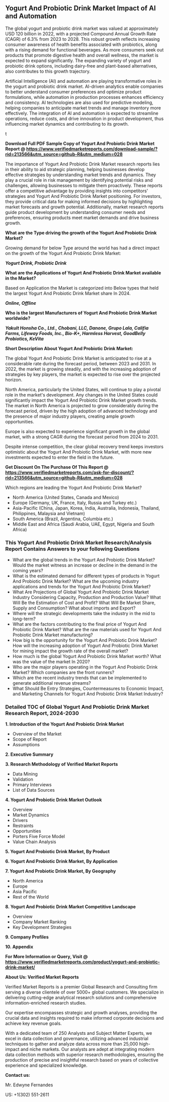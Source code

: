 <h2>Yogurt And Probiotic Drink Market Impact of AI and Automation</h2><p>The global yogurt and probiotic drink market was valued at approximately USD 120 billion in 2022, with a projected Compound Annual Growth Rate (CAGR) of 6.3% from 2023 to 2028. This robust growth reflects increasing consumer awareness of health benefits associated with probiotics, along with a rising demand for functional beverages. As more consumers seek out products that promote digestive health and overall wellness, the market is expected to expand significantly. The expanding variety of yogurt and probiotic drink options, including dairy-free and plant-based alternatives, also contributes to this growth trajectory.</p><p>Artificial Intelligence (AI) and automation are playing transformative roles in the yogurt and probiotic drink market. AI-driven analytics enable companies to better understand consumer preferences and optimize product formulations, while automation in production processes enhances efficiency and consistency. AI technologies are also used for predictive modeling, helping companies to anticipate market trends and manage inventory more effectively. The integration of AI and automation is expected to streamline operations, reduce costs, and drive innovation in product development, thus influencing market dynamics and contributing to its growth.</p>t</p><p id="" class=""><strong>Download Full PDF Sample Copy of Yogurt And Probiotic Drink Market Report @ <a href="https://www.verifiedmarketreports.com/download-sample/?rid=213566&utm_source=github-R&utm_medium=028" target="_blank">https://www.verifiedmarketreports.com/download-sample/?rid=213566&utm_source=github-R&utm_medium=028</a></strong></p><p>The importance of&nbsp;Yogurt And Probiotic Drink Market research reports lies in their ability to aid strategic planning, helping businesses develop effective strategies by understanding market trends and dynamics. They play a crucial role in risk management by identifying potential risks and challenges, allowing businesses to mitigate them proactively. These reports offer a competitive advantage by providing insights into competitors' strategies and Yogurt And Probiotic Drink Market positioning. For investors, they provide critical data for making informed decisions by highlighting market forecasts and growth potential. Additionally, market research reports guide product development by understanding consumer needs and preferences, ensuring products meet market demands and drive business growth.</p><p><strong>What are the&nbsp;Type driving the growth of the Yogurt And Probiotic Drink Market?</strong></p><p id="" class="">Growing demand for below Type around the world has had a direct impact on the growth of the Yogurt And Probiotic Drink Market:</p><em><strong>Yogurt Drink, Probiotic Drink</strong></em></p><strong>What are the&nbsp;Applications&nbsp;of Yogurt And Probiotic Drink Market available in the Market?</strong></p><p id="" class="">Based on Application the Market is categorized into Below types that held the largest Yogurt And Probiotic Drink Market share In 2024.</p><em><strong>Online, Offline</strong></em></p><strong>Who is the largest Manufacturers of Yogurt And Probiotic Drink Market worldwide?</strong></p><p><em><strong>Yakult Honsha Co., Ltd., Chobani, LLC, Danone, Grupo Lala, Califia Farms, Lifeway Foods, Inc., Bio-K+, Harmless Harvest, GoodBelly Probiotics, KeVita</strong></em></p><p id="" class=""><strong>Short Description About Yogurt And Probiotic Drink Market:</strong></p><p>The global Yogurt And Probiotic Drink Market is anticipated to rise at a considerable rate during the forecast period, between 2023 and 2031. In 2022, the market is growing steadily, and with the increasing adoption of strategies by key players, the market is expected to rise over the projected horizon.</p><p>North America, particularly the United States, will continue to play a pivotal role in the market's development. Any changes in the United States could significantly impact the Yogurt And Probiotic Drink Market growth trends. The market in North America is projected to grow considerably during the forecast period, driven by the high adoption of advanced technology and the presence of major industry players, creating ample growth opportunities.</p><p>Europe is also expected to experience significant growth in the global market, with a strong CAGR during the forecast period from 2024 to 2031.</p><p>Despite intense competition, the clear global recovery trend keeps investors optimistic about the Yogurt And Probiotic Drink Market, with more new investments expected to enter the field in the future.</p><p id="" class=""><strong>Get Discount On The Purchase Of This Report @ <a href="https://www.verifiedmarketreports.com/ask-for-discount/?rid=213566&utm_source=github-R&utm_medium=028" target="_blank">https://www.verifiedmarketreports.com/ask-for-discount/?rid=213566&utm_source=github-R&utm_medium=028</a></strong></p>Which regions are leading the Yogurt And Probiotic Drink Market?</p><ul><li>North America (United States, Canada and Mexico)</li><li>Europe (Germany, UK, France, Italy, Russia and Turkey etc.)</li><li>Asia-Pacific (China, Japan, Korea, India, Australia, Indonesia, Thailand, Philippines, Malaysia and Vietnam)</li><li>South America (Brazil, Argentina, Columbia etc.)</li><li>Middle East and Africa (Saudi Arabia, UAE, Egypt, Nigeria and South Africa)</li></ul><h3 id="" class="">This Yogurt And Probiotic Drink Market Research/Analysis Report Contains Answers to your following Questions</h3><ul><li>What are the global trends in the Yogurt And Probiotic Drink Market? Would the market witness an increase or decline in the demand in the coming years?</li><li>What is the estimated demand for different types of products in Yogurt And Probiotic Drink Market? What are the upcoming industry applications and trends for the Yogurt And Probiotic Drink Market?</li><li>What Are Projections of Global Yogurt And Probiotic Drink Market Industry Considering Capacity, Production and Production Value? What Will Be the Estimation of Cost and Profit? What Will Be Market Share, Supply and Consumption? What about imports and Export?</li><li>Where will the strategic developments take the industry in the mid to long-term?</li><li>What are the factors contributing to the final price of Yogurt And Probiotic Drink Market? What are the raw materials used for Yogurt And Probiotic Drink Market manufacturing?</li><li>How big is the opportunity for the Yogurt And Probiotic Drink Market? How will the increasing adoption of Yogurt And Probiotic Drink Market for mining impact the growth rate of the overall market?</li><li>How much is the global Yogurt And Probiotic Drink Market worth? What was the value of the market In 2020?</li><li>Who are the major players operating in the Yogurt And Probiotic Drink Market? Which companies are the front runners?</li><li>Which are the recent industry trends that can be implemented to generate additional revenue streams?</li><li>What Should Be Entry Strategies, Countermeasures to Economic Impact, and Marketing Channels for Yogurt And Probiotic Drink Market Industry?</li></ul><h3 id="" class="">Detailed TOC of Global Yogurt And Probiotic Drink Market Research Report, 2024-2030</h3><p id="" class=""><strong>1. Introduction of the Yogurt And Probiotic Drink Market</strong></p><ul><li>Overview of the Market</li><li>Scope of Report</li><li>Assumptions</li></ul><p id="" class=""><strong>2. Executive Summary</strong></p><p id="" class=""><strong>3. Research Methodology of Verified Market Reports</strong></p><ul><li>Data Mining</li><li>Validation</li><li>Primary Interviews</li><li>List of Data Sources</li></ul><p id="" class=""><strong>4. Yogurt And Probiotic Drink Market Outlook</strong></p><ul><li>Overview</li><li>Market Dynamics</li><li>Drivers</li><li>Restraints</li><li>Opportunities</li><li>Porters Five Force Model</li><li>Value Chain Analysis</li></ul><p id="" class=""><strong>5. Yogurt And Probiotic Drink Market, By Product</strong></p><p id="" class=""><strong>6. Yogurt And Probiotic Drink Market, By Application</strong></p><p id="" class=""><strong>7. Yogurt And Probiotic Drink Market, By Geography</strong></p><ul><li>North America</li><li>Europe</li><li>Asia Pacific</li><li>Rest of the World</li></ul><p id="" class=""><strong>8. Yogurt And Probiotic Drink Market Competitive Landscape</strong></p><ul><li>Overview</li><li>Company Market Ranking</li><li>Key Development Strategies</li></ul><p id="" class=""><strong>9. Company Profiles</strong></p><p id="" class=""><strong>10. Appendix</strong></p><p id="" class=""><strong>For More Information or Query, Visit @ <a href="https://www.verifiedmarketreports.com/product/yogurt-and-probiotic-drink-market/" target="_blank">https://www.verifiedmarketreports.com/product/yogurt-and-probiotic-drink-market/</a></strong></p><p id="" class=""><strong>About Us: Verified Market Reports</strong></p><p id="" class="">Verified Market Reports is a premier Global Research and Consulting firm serving a diverse clientele of over 5000+ global customers. We specialize in delivering cutting-edge analytical research solutions and comprehensive information-enriched research studies.</p><p id="" class="">Our expertise encompasses strategic and growth analyses, providing the crucial data and insights required to make informed corporate decisions and achieve key revenue goals.</p><p id="" class="">With a dedicated team of 250 Analysts and Subject Matter Experts, we excel in data collection and governance, utilizing advanced industrial techniques to gather and analyze data across more than 25,000 high-impact and niche markets. Our analysts are adept at integrating modern data collection methods with superior research methodologies, ensuring the production of precise and insightful research based on years of collective experience and specialized knowledge.</p><p id="" class=""><strong>Contact us:</strong></p><p id="" class="">Mr. Edwyne Fernandes</p><p id="" class="">US: +1(302) 551-2611</p>